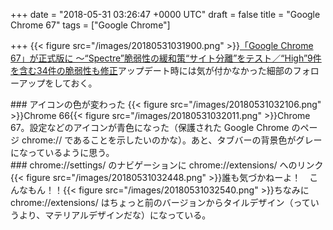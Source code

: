 
+++
date = "2018-05-31 03:26:47 +0000 UTC"
draft = false
title = "Google Chrome 67"
tags = ["Google Chrome"]

+++
{{< figure src="/images/20180531031900.png"  >}}[「Google Chrome 67」が正式版に ～“Spectre”脆弱性の緩和策“サイト分離”をテスト／“High”9件を含む34件の脆弱性も修正](https://forest.watch.impress.co.jp/docs/news/1124593.html)アップデート時には気が付かなかった細部のフォローアップをしておく。

<div class="section">
    ### アイコンの色が変わった
    {{< figure src="/images/20180531032106.png"  >}}Chrome 66{{< figure src="/images/20180531032011.png"  >}}Chrome 67。設定などのアイコンが青色になった（保護された Google Chrome のページ chrome:// であることを示したいのかな）。あと、タブバーの背景色がグレーになっているように思う。

</div>
<div class="section">
    ### chrome://settings/ のナビゲーションに chrome://extensions/ へのリンク
    {{< figure src="/images/20180531032448.png"  >}}誰も気づかねーよ！　こんなもん！！{{< figure src="/images/20180531032540.png"  >}}ちなみに chrome://extensions/ はちょっと前のバージョンからタイルデザイン（っていうより、マテリアルデザインだな）になっている。

</div>


